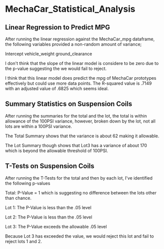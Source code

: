 # MechaCar_Statistical_Analysis

## Linear Regression to Predict MPG
After running the linear regression against the MechaCar_mpg dataframe, the following variables provided a non-random amount of variance;

Intercept
vehicle_weight
ground_clearance

I don't think that the slope of the linear model is considere to be zero due to the p-value suggesting the we would fail to reject.

I think that this linear model does predict the mpg of MechaCar prototypes effectively but could use more data points. The R-squared value is .7149 with an adjusted value of .6825 which seems ideal.

## Summary Statistics on Suspension Coils
After running the summaries for the total and the lot, the total is within allowance of the 100PSI variance, however, broken down by the lot, not all lots are within a 100PSI variance. 

The Total Summary shows that the variance is about 62 making it allowable. 

The Lot Summary though shows that Lot3 has a variance of about 170 which is beyond the allowable threshold of 100PSI. 

## T-Tests on Suspension Coils
After running the T-Tests for the total and then by each lot, I've identified the following p-values 

Total: P-Value = 1 which is suggesting no difference between the lots other than chance.

Lot 1: The P-Value is less than the .05 level

Lot 2: The P-Value is less than the .05 level

Lot 3: The P-Value exceeds the allowable .05 level

Because Lot 3 has exceeded the value, we would reject this lot and fail to reject lots 1 and 2. 

